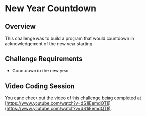 # New Year Countdown

## Overview

This challenge was to build a program that would countdown in acknowledgement of
the new year starting.

## Challenge Requirements

* Countdown to the new year

## Video Coding Session

You canc check out the video of this challenge being completed at
[https://www.youtube.com/watch?v=dS1iEemdQT8](https://www.youtube.com/watch?v=dS1iEemdQT8).